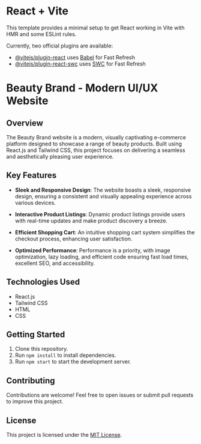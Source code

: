 # React + Vite

This template provides a minimal setup to get React working in Vite with HMR and some ESLint rules.

Currently, two official plugins are available:

- [@vitejs/plugin-react](https://github.com/vitejs/vite-plugin-react/blob/main/packages/plugin-react/README.md) uses [Babel](https://babeljs.io/) for Fast Refresh
- [@vitejs/plugin-react-swc](https://github.com/vitejs/vite-plugin-react-swc) uses [SWC](https://swc.rs/) for Fast Refresh



# Beauty Brand - Modern UI/UX Website


## Overview

The Beauty Brand website is a modern, visually captivating e-commerce platform designed to showcase a range of beauty products. Built using React.js and Tailwind CSS, this project focuses on delivering a seamless and aesthetically pleasing user experience.

## Key Features

- **Sleek and Responsive Design**: The website boasts a sleek, responsive design, ensuring a consistent and visually appealing experience across various devices.

- **Interactive Product Listings**: Dynamic product listings provide users with real-time updates and make product discovery a breeze.

- **Efficient Shopping Cart**: An intuitive shopping cart system simplifies the checkout process, enhancing user satisfaction.

- **Optimized Performance**: Performance is a priority, with image optimization, lazy loading, and efficient code ensuring fast load times, excellent SEO, and accessibility.

## Technologies Used

- React.js
- Tailwind CSS
- HTML
- CSS

## Getting Started

1. Clone this repository.
2. Run `npm install` to install dependencies.
3. Run `npm start` to start the development server.

## Contributing

Contributions are welcome! Feel free to open issues or submit pull requests to improve this project.

## License

This project is licensed under the [MIT License](LICENSE).

